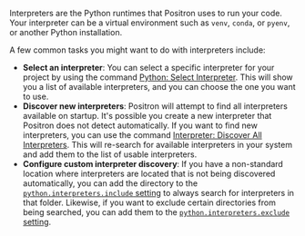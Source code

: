 Interpreters are the Python runtimes that Positron uses to run your code.
Your interpreter can be a virtual environment such as `venv`, `conda`, or `pyenv`, or another Python installation.

A few common tasks you might want to do with interpreters include:
- **Select an interpreter**: You can select a specific interpreter for your project by using the command [Python: Select Interpreter](command:workbench.action.language.runtime.selectSession). This will show you a list of available interpreters, and you can choose the one you want to use.
- **Discover new interpreters**: Positron will attempt to find all interpreters available on startup. It's possible you create a new interpreter that Positron does not detect automatically. If you want to find new interpreters, you can use the command [Interpreter: Discover All Interpreters](command:workbench.action.language.runtime.discoverAllRuntimes). This will re-search for available interpreters in your system and add them to the list of usable interpreters.
- **Configure custom interpreter discovery**: If you have a non-standard location where interpreters are located that is not being discovered automatically, you can add the directory to the [`python.interpreters.include` setting](command:python.walkthrough.interpreterInclude) to always search for interpreters in that folder. Likewise, if you want to exclude certain directories from being searched, you can add them to the [`python.interpreters.exclude` setting](command:python.walkthrough.interpreterExclude).
